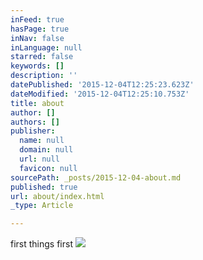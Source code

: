 ```yaml
---
inFeed: true
hasPage: true
inNav: false
inLanguage: null
starred: false
keywords: []
description: ''
datePublished: '2015-12-04T12:25:23.623Z'
dateModified: '2015-12-04T12:25:10.753Z'
title: about
author: []
authors: []
publisher:
  name: null
  domain: null
  url: null
  favicon: null
sourcePath: _posts/2015-12-04-about.md
published: true
url: about/index.html
_type: Article

---
```

first things first
![](https://the-grid-user-content.s3-us-west-2.amazonaws.com/2a67dd8b-d5bb-473a-8263-1aac9cf419a1.JPG)